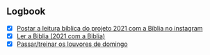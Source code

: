 

## Logbook
- [x] [Postar a leitura bíblica do projeto 2021 com a Bíblia no instagram](things:///show?id=Jp3QSBtH1PEqPT59WXadM1)
- [x] [Ler a Biblia (2021 com a Biblia)](things:///show?id=Cccgrq1wruzGJjg18jkYSK)
- [x] [Passar/treinar os louvores de domingo](things:///show?id=G8nM3niSuNCgWwvvsDgwSJ)
